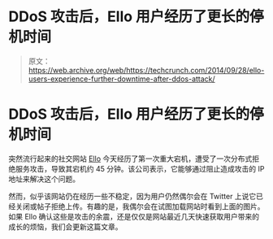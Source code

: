 # DDoS 攻击后，Ello 用户经历了更长的停机时间 

> 原文：<https://web.archive.org/web/https://techcrunch.com/2014/09/28/ello-users-experience-further-downtime-after-ddos-attack/>

# DDoS 攻击后，Ello 用户经历了更长的停机时间

突然流行起来的社交网站 [Ello](https://web.archive.org/web/20221122105225/https://ello.co/beta-public-profiles) 今天经历了第一次重大宕机，遭受了一次分布式拒绝服务攻击，导致其宕机约 45 分钟。该公司表示，它能够通过阻止造成攻击的 IP 地址来解决这个问题。

然而，似乎该网站仍在经历一些不稳定，因为用户仍然偶尔会在 Twitter 上说它已经关闭或帖子拒绝上传。有趣的是，我偶尔会在试图加载网站时看到上面的图片。如果 Ello 确认这些是攻击的余震，还是仅仅是网站最近几天快速获取用户带来的成长的烦恼，我们会更新这篇文章。